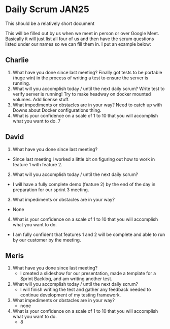 # Daily Scrum JAN25

This should be a relatively short document

This will be filled out by us when we meet in person or over Google Meet. Basically it will just list all four of us and then have the scrum questions listed under our names so we can fill them in. I put an example below:

## Charlie

1. What have you done since last meeting?
Finally got tests to be portable (huge win) in the process of writing a test to ensure the server is running.
2. What will you accomplish today / until the next daily scrum?
Write test to verify server is running! Try to make headway on docker mounted volumes. Add license stuff.
3. What impediments or obstacles are in your way?
Need to catch up with Downs about Docker configurations thing.
4. What is your confidence on a scale of 1 to 10 that you will accomplish what you want to do.
7

## David

1. What have you done since last meeting?
- Since last meeting I worked a little bit on figuring out how to work in feature 1 with feature 2.
2. What will you accomplish today / until the next daily scrum?
- I will have a fully complete demo (feature 2) by the end of the day in preparation for our sprint 3 meeting.
3. What impediments or obstacles are in your way?
- None
4. What is your confidence on a scale of 1 to 10 that you will accomplish what you want to do.
- I am fully confident that features 1 and 2 will be complete and able to run by our customer by the meeting.

## Meris

1. What have you done since last meeting?
   - I created a slideshow for our presentation, made a template for a Sprint Backlog, and am writing another test.
3. What will you accomplish today / until the next daily scrum?
   - I will finish writing the test and gather any feedback needed to continue development of my testing framework.
5. What impediments or obstacles are in your way?
   - none
7. What is your confidence on a scale of 1 to 10 that you will accomplish what you want to do.
   - 8
